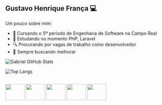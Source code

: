 ## Gustavo Henrique França 💻

<link rel="stylesheet" type='text/css' href="https://cdn.jsdelivr.net/gh/devicons/devicon@latest/devicon.min.css" />
Um pouco sobre mim:

- 📖 Cursando o 5º período de Engenharia de Software na Campo Real
- 📲 Estudando no momento PHP, Laravel
- 🔍 Procurando por vagas de trabalho como desenvolvedor
- 📄 Sempre buscando melhorar


![Gabriel GitHub Stats](https://github-readme-stats.vercel.app/api?username=gabrielhansenn&show_icons=true&theme=dark)

![Top Langs](https://github-readme-stats.vercel.app/api/top-langs/?username=gabrielhansenn&layout=compact&theme=dark)


<div style="display: inline_block"><br>
            <img src="https://cdn.jsdelivr.net/gh/devicons/devicon@latest/icons/html5/html5-original-wordmark.svg" height="50" width="60"/>        
            <img src="https://cdn.jsdelivr.net/gh/devicons/devicon@latest/icons/css3/css3-original-wordmark.svg" height="50" width="60"/> 
            <img src="https://cdn.jsdelivr.net/gh/devicons/devicon@latest/icons/nodejs/nodejs-original-wordmark.svg" height="50" width="60" />
            <img src="https://cdn.jsdelivr.net/gh/devicons/devicon@latest/icons/php/php-original.svg" height="50" width="60" />
            <img src="https://cdn.jsdelivr.net/gh/devicons/devicon@latest/icons/cplusplus/cplusplus-original.svg" height="50"  width="60" />
</div>
          
